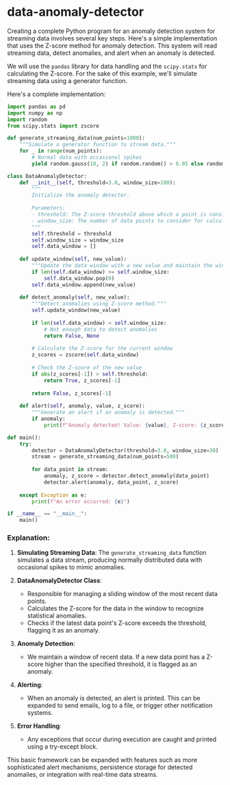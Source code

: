 # data-anomaly-detector

Creating a complete Python program for an anomaly detection system for streaming data involves several key steps. Here's a simple implementation that uses the Z-score method for anomaly detection. This system will read streaming data, detect anomalies, and alert when an anomaly is detected. 

We will use the `pandas` library for data handling and the `scipy.stats` for calculating the Z-score. For the sake of this example, we'll simulate streaming data using a generator function.

Here's a complete implementation:

```python
import pandas as pd
import numpy as np
import random
from scipy.stats import zscore

def generate_streaming_data(num_points=1000):
    """Simulate a generator function to stream data."""
    for _ in range(num_points):
        # Normal data with occasional spikes
        yield random.gauss(10, 2) if random.random() > 0.05 else random.gauss(50, 5)

class DataAnomalyDetector:
    def __init__(self, threshold=3.0, window_size=100):
        """
        Initialize the anomaly detector.
        
        Parameters:
        - threshold: The Z-score threshold above which a point is considered an anomaly.
        - window_size: The number of data points to consider for calculating the Z-score.
        """
        self.threshold = threshold
        self.window_size = window_size
        self.data_window = []
        
    def update_window(self, new_value):
        """Update the data window with a new value and maintain the window size."""
        if len(self.data_window) >= self.window_size:
            self.data_window.pop(0)
        self.data_window.append(new_value)
        
    def detect_anomaly(self, new_value):
        """Detect anomalies using Z-score method."""
        self.update_window(new_value)
        
        if len(self.data_window) < self.window_size:
            # Not enough data to detect anomalies
            return False, None
        
        # Calculate the Z-score for the current window
        z_scores = zscore(self.data_window)
        
        # Check the Z-score of the new value
        if abs(z_scores[-1]) > self.threshold:
            return True, z_scores[-1]
        
        return False, z_scores[-1]
    
    def alert(self, anomaly, value, z_score):
        """Generate an alert if an anomaly is detected."""
        if anomaly:
            print(f"Anomaly detected! Value: {value}, Z-score: {z_score:.2f}")

def main():
    try:
        detector = DataAnomalyDetector(threshold=3.0, window_size=30)
        stream = generate_streaming_data(num_points=500)
        
        for data_point in stream:
            anomaly, z_score = detector.detect_anomaly(data_point)
            detector.alert(anomaly, data_point, z_score)
    
    except Exception as e:
        print(f"An error occurred: {e}")

if __name__ == "__main__":
    main()
```

### Explanation:

1. **Simulating Streaming Data**: The `generate_streaming_data` function simulates a data stream, producing normally distributed data with occasional spikes to mimic anomalies.

2. **DataAnomalyDetector Class**: 
   - Responsible for managing a sliding window of the most recent data points.
   - Calculates the Z-score for the data in the window to recognize statistical anomalies.
   - Checks if the latest data point's Z-score exceeds the threshold, flagging it as an anomaly.

3. **Anomaly Detection**:
   - We maintain a window of recent data. If a new data point has a Z-score higher than the specified threshold, it is flagged as an anomaly.

4. **Alerting**:
   - When an anomaly is detected, an alert is printed. This can be expanded to send emails, log to a file, or trigger other notification systems.

5. **Error Handling**:
   - Any exceptions that occur during execution are caught and printed using a try-except block.

This basic framework can be expanded with features such as more sophisticated alert mechanisms, persistence storage for detected anomalies, or integration with real-time data streams.